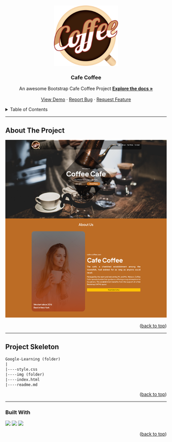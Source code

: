 <a name="readme-top"></a>

 
<!-- PROJECT LOGO -->
<br />
<div align="center">
  <a href="https://github.com/ibrsec/cafe-coffee/">
    <img src="./img/logo.png" alt="Logo" width="200" >
  </a>

  <h3 align="center">Cafe Coffee</h3>

  <p align="center">
    An awesome Bootstrap Cafe Coffee Project
    <a href="https://github.com/ibrsec/cafe-coffee"><strong>Explore the docs »</strong></a>
    <br />
    <br />
    <a href="https://ibrsec.github.io/cafe-coffee/">View Demo</a>
    ·
    <a href="https://github.com/ibrsec/cafe-coffee/issues">Report Bug</a>
    ·
    <a href="https://github.com/ibrsec/cafe-coffee/issues">Request Feature</a>
  </p>
</div>



<!-- TABLE OF CONTENTS -->
<details>
  <summary>Table of Contents</summary>
  <ol>
    <li><a href="#about-the-project">About The Project</a></li>
     <!-- <li><a href="#figma">Figma</a></li> -->
     <li><a href="#project-skeleton">Project Skeleton</a></li>
     <li><a href="#built-with">Built With</a></li>
    <!-- <li>
      <a href="#getting-started">Getting Started</a>
      <ul>
        <li><a href="#prerequisites">Prerequisites</a></li>
        <li><a href="#installation">Installation</a></li>
      </ul>
    </li>
    <li><a href="#usage">Usage</a></li>
    <li><a href="#roadmap">Roadmap</a></li>
    <li><a href="#contributing">Contributing</a></li>
    <li><a href="#license">License</a></li>
    <li><a href="#contact">Contact</a></li>
    <li><a href="#acknowledgments">Acknowledgments</a></li> -->
  </ol>
</details>


---

<!-- ABOUT THE PROJECT -->
## About The Project

[![cafe-coffee](./img/project.png)](https://ibrsec.github.io/cafe-coffee/)



<p align="right">(<a href="#readme-top">back to top</a>)</p>

<!-- ---

## Figma 

<a href="https://www.figma.com/file/e4NZo3a1JnRLeMFsMLuvBF/tea-cup?type=design&node-id=0%3A1&mode=design&t=jElRLDivXVngT5Dt-1">Figma Link</a> -->

<!-- <p align="right">(<a href="#readme-top">back to top</a>)</p> -->


---

## Project Skeleton 

```
Google-Learning (folder)
|
|----style.css       
|----img (folder)           
|----index.html
|----readme.md
```

<p align="right">(<a href="#readme-top">back to top</a>)</p>

---

### Built With


<!-- https://dev.to/envoy_/150-badges-for-github-pnk  search skills-->

 <img src="https://img.shields.io/badge/HTML-239120?style=for-the-badge&logo=html5&logoColor=white">
 <img src="https://img.shields.io/badge/CSS-239120?&style=for-the-badge&logo=css3&logoColor=white&color=red"> 
 <!-- <img src="https://img.shields.io/badge/JavaScript-F7DF1E?style=for-the-badge&logo=javascript&logoColor=black">  -->
 <img src="https://img.shields.io/badge/Bootstrap-563D7C?style=for-the-badge&logo=bootstrap&logoColor=white"> 
 




<p align="right">(<a href="#readme-top">back to top</a>)</p>




